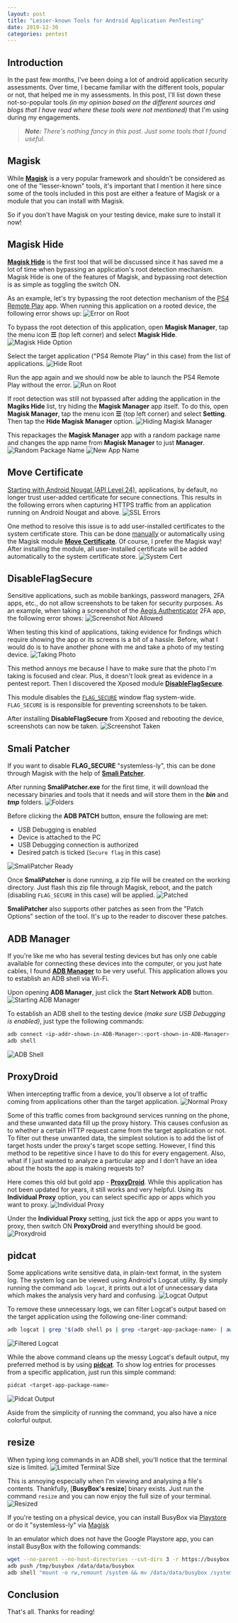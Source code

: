 ```yaml
---
layout: post
title: "Lesser-known Tools for Android Application PenTesting"
date: 2019-12-30
categories: pentest
---
```


## Introduction

In the past few months, I've been doing a lot of android application security assessments. Over time, I became familiar with the different tools, popular or not, that helped me in my assessments. In this post, I'll list down these not-so-popular tools _(in my opinion based on the different sources and blogs that I have read where these tools were not mentioned)_ that I'm using during my engagements.

> _**Note:** There's nothing fancy in this post. Just some tools that I found useful._



## Magisk

While [**Magisk**](https://forum.xda-developers.com/apps/magisk/official-magisk-v7-universal-systemless-t3473445) is a very popular framework and shouldn't be considered as one of the "lesser-known" tools, it's important that I mention it here since some of the tools included in this post are either a feature of Magisk or a module that you can install with Magisk.

So if you don't have Magisk on your testing device, make sure to install it now!



## Magisk Hide

[**Magisk Hide**](https://www.didgeridoohan.com/magisk/MagiskHide) is the first tool that will be discussed since it has saved me a lot of time when bypassing an application's root detection mechanism. Magisk Hide is one of the features of Magisk, and bypassing root detection is as simple as toggling the switch ON. 

As an example, let's try bypassing the root detection mechanism of the [PS4 Remote Play](https://play.google.com/store/apps/details?id=com.playstation.remoteplay) app. When running this application on a rooted device, the following error shows up:
![Error on Root](/static/img/14/running-on-root.png)

To bypass the root detection of this application, open **Magisk Manager**, tap the menu icon __&#9776;__ (top left corner) and select **Magisk Hide**.
![Magisk Hide Option](/static/img/14/magisk-hide.png)

Select the target application ("PS4 Remote Play" in this case) from the list of applications.
![Hide Root](/static/img/14/hide-root.png)

Run the app again and we should now be able to launch the PS4 Remote Play without the error.
![Run on Root](/static/img/14/root-bypassed.png)

If root detection was still not bypassed after adding the application in the **Magiks Hide** list, try hiding the **Magisk Manager** app itself. To do this, open **Magisk Manager**, tap the menu icon __&#9776;__ (top left corner) and select **Setting**. Then tap the **Hide Magisk Manager** option. 
![Hiding Magisk Manager](/static/img/14/hide-magisk.jpg)

This repackages the **Magisk Manager** app with a random package name and changes the app name from **Magisk Manager** to just **Manager**.
![Random Package Name](/static/img/14/random-package.jpg)
![New App Name](/static/img/14/app-name.png)



## Move Certificate

[Starting with Android Nougat (API Level 24)](https://android-developers.googleblog.com/2016/07/changes-to-trusted-certificate.html), applications, by default, no longer trust user-added certificate for secure connections. This results in the following errors when capturing HTTPS traffic from an application running on Android Nougat and above.
![SSL Errors](/static/img/14/ssl-error.png)

One method to resolve this issue is to add user-installed certificates to the system certificate store. This can be done [manually](https://blog.ropnop.com/configuring-burp-suite-with-android-nougat/) or automatically using the Magisk module [**Move Certificate**](https://github.com/Magisk-Modules-Repo/movecert). Of course, I prefer the Magisk way! After installing the module, all user-installed certificate will be added automatically to the system certificate store.
![System Cert](/static/img/14/system-cert.png)



## DisableFlagSecure

Sensitive applications, such as mobile bankings, password managers, 2FA apps, etc., do not allow screenshots to be taken for security purposes. As an example, when taking a screenshot of the [Aegis Authenticator](https://play.google.com/store/apps/details?id=com.beemdevelopment.aegis) 2FA app, the following error shows:
![Screenshot Not Allowed](/static/img/14/screenshot-not-allowed.png)

When testing this kind of applications, taking evidence for findings which require showing the app or its screens is a bit of a hassle. Before, what I would do is to have another phone with me and take a photo of my testing device. 
![Taking Photo](/static/img/14/taking-photo.jpg)

This method annoys me because I have to make sure that the photo I'm taking is focused and clear. Plus, it doesn't look great as evidence in a pentest report. Then I discovered the Xposed module [**DisableFlagSecure**](https://repo.xposed.info/module/fi.veetipaananen.android.disableflagsecure). 

This module disables the [`FLAG_SECURE`](https://developer.android.com/reference/android/view/WindowManager.LayoutParams#FLAG_SECURE) window flag system-wide. `FLAG_SECURE` is is responsible for preventing screenshots to be taken. 

After installing **DisableFlagSecure** from Xposed and rebooting the device, screenshots can now be taken.
![Screenshot Taken](/static/img/14/screenshot-taken.png)



## Smali Patcher

If you want to disable **FLAG_SECURE** "systemless-ly", this can be done through Magisk with the help of [**Smali Patcher**](https://forum.xda-developers.com/apps/magisk/module-smali-patcher-0-7-t3680053).

After running **SmaliPatcher.exe** for the first time, it will download the necessary binaries and tools that it needs and will store them in the _**bin**_ and _**tmp**_ folders.
![Folders](/static/img/14/folders.png)

Before clicking the **ADB PATCH** button, ensure the following are met:
- USB Debugging is enabled
- Device is attached to the PC
- USB Debugging connection is authorized
- Desired patch is ticked (`Secure flag` in this case)

![SmaliPatcher Ready](/static/img/14/smalipatcher-ready.png)

Once **SmaliPatcher** is done running, a zip file will be created on the working directory. Just flash this zip file through Magisk, reboot, and the patch (disabling `FLAG_SECURE` in this case) will be applied.
![Patched](/static/img/14/patched.png)

**SmaliPatcher** also supports other patches as seen from the "Patch Options" section of the tool. It's up to the reader to discover these patches.



## ADB Manager

If you're like me who has several testing devices but has only one cable available for connecting these devices into the computer, or you just hate cables, I found [**ADB Manager**](https://f-droid.org/en/packages/com.matoski.adbm/) to be very useful. This application allows you to establish an ADB shell via Wi-Fi. 

Upon opening **ADB Manager**, just click the **Start Network ADB** button.
![Starting ADB Manager](/static/img/14/start-adb-manager.png)

To establish an ADB shell to the testing device _(make sure USB Debugging is enabled)_, just type the following commands:
```bash
adb connect <ip-addr-shown-in-ADB-Manager>:<port-shown-in-ADB-Manager>
adb shell
``` 
![ADB Shell](/static/img/14/adb-shell.png)



## ProxyDroid

When intercepting traffic from a device, you'll observe a lot of traffic coming from applications other than the target application. 
![Normal Proxy](/static/img/14/normal-proxy.png)

Some of this traffic comes from background services running on the phone, and these unwanted data fill up the proxy history. This causes confusion as to whether a certain HTTP request came from the target application or not. To filter out these unwanted data, the simplest solution is to add the list of target hosts under the proxy's target scope setting. However, I find this method to be repetitive since I have to do this for every engagement. Also, what if I just wanted to analyze a particular app and I don't have an idea about the hosts the app is making requests to?

Here comes this old but gold app - [**ProxyDroid**](https://play.google.com/store/apps/details?id=org.proxydroid). While this application has not been updated for years, it still works and very helpful. Using its **Individual Proxy** option, you can select specific app or apps which you want to proxy. 
![Individual Proxy](/static/img/14/indiv-proxy.png)

Under the **Individual Proxy** setting, just tick the app or apps you want to proxy, then switch ON **ProxyDroid** and everything should be good.
![Proxydroid](/static/img/14/proxydroid.png)



## pidcat

Some applications write sensitive data, in plain-text format, in the system log. The system log can be viewed using Android's Logcat utility. By simply running the command `adb logcat`, it prints out a lot of unnecessary data which makes the analysis very hard and confusing.
![Logcat Output](/static/img/14/logcat-output.png)

To remove these unnecessary logs, we can filter Logcat's output based on the target application using the following one-liner command:
```bash
adb logcat | grep "$(adb shell ps | grep <target-app-package-name> | awk '{print $2}')"
``` 
![Filtered Logcat](/static/img/14/filtered-logcat.png)


While the above command cleans up the messy Logcat's default output, my preferred method is by using [**pidcat**](https://github.com/JakeWharton/pidcat). To show log entries for processes from a specific application, just run this simple command:
```bash
pidcat <target-app-package-name>
```
![Pidcat Output](/static/img/14/pidcat-output.png)

Aside from the simplicity of running the command, you also have a nice colorful output. 


## resize

When typing long commands in an ADB shell, you'll notice that the terminal size is limited.
![Limited Terminal Size](/static/img/14/limited-terminal.png)

This is annoying especially when I'm viewing and analysing a file's contents. Thankfully, [**BusyBox's resize**] binary exists. Just run the command `resize` and you can now enjoy the full size of your terminal.
![Resized](/static/img/14/resized.png)

If you're testing on a physical device, you can install BusyBox via [Playstore](https://play.google.com/store/apps/details?id=stericson.busybox) or do it "systemless-ly" via [Magisk](https://github.com/Magisk-Modules-Repo/busybox-ndk)

In an emulator which does not have the Google Playstore app, you can install BusyBox with the following commands:
```bash
wget --no-parent --no-host-directories --cut-dirs 3 -r https://busybox.net/downloads/binaries/1.30.0-i686/ -P /tmp/busybox
adb push /tmp/busybox /data/data/busybox
adb shell "mount -o rw,remount /system && mv /data/data/busybox /system/bin/busybox && chmod 755 /system/bin/busybox/busybox && /system/bin/busybox/busybox --install /system/bin"
```



## Conclusion

That's all. Thanks for reading!